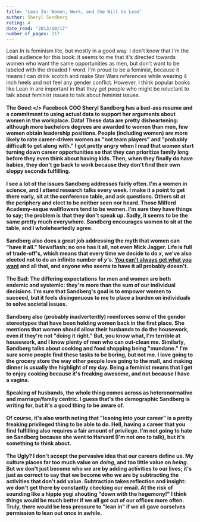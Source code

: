 ```yaml
---
title: 'Lean In: Women, Work, and the Will to Lead'
author: Sheryl Sandberg
rating: 4
date_read: "2013/10/17"
number_of_pages: 217
---
```


Lean In is feminism lite, but mostly in a good way. I don't know that I'm the ideal audience for this book: it seems to me that it's directed towards women who want the same opportunities as men, but don't want to be labeled with the dreaded f-word. I'm proud to be a feminist, because it means I can drink scotch and make Star Wars references while wearing 4 inch heels and not feel any gender conflict. However, I think popular books like Lean In are important in that they get people who might be reluctant to talk about feminist issues to talk about feminist issues.<br/><br/><b>The Good:</> Facebook COO Sheryl Sandberg has a bad-ass resume and a commitment to using actual data to support her arguments about women in the workplace. Data! These data are pretty disheartening: although more bachelors degrees are awarded to women than men, few women obtain leadership positions. People (including women) are more likely to rate career-driven women as "not team players" and "probably difficult to get along with." I got pretty angry when I read that women start turning down career opportunities so that they can prioritize family long before they even think about having kids. Then, when they finally do have babies, they don't go back to work because they don't find their own sloppy seconds fulfilling.<br/><br/>I see a lot of the issues Sandberg addresses fairly often. I'm a women in science, and I attend research talks every week. I make it a point to get there early, sit at the conference table, and ask questions. Others sit at the periphery and elect to be neither seen nor heard. Those Milford Academy-esque wallflowers tend to be women. I'm sure they have things to say; the problem is that they don't speak up. Sadly, it seems to be the same pretty much everywhere. Sandberg encourages women to sit at the table, and I wholeheartedly agree. <br/><br/>Sandberg also does a great job addressing the myth that women can "have it all." Newsflash: no one has it all, not even Mick Jagger. Life is full of trade-off's, which means that every time we decide to do <i>x</i>, we've also elected not to do an infinite number of <i>y</i>'s. <a href="http://www.youtube.com/watch?v=7S94ohyErSw">You can't always get what you want</a> and all that, and anyone who seems to have it all probably doesn't.<br/><br/><b>The Bad:</i> The differing expectations for men and women are both endemic and systemic: they're more than the sum of our individual decisions. I'm sure that Sandberg's goal is to empower women to succeed, but it feels disingenuous to me to place a burden on individuals to solve societal issues. <br/><br/>Sandberg also (probably inadvertently) reenforces some of the gender stereotypes that have been holding women back in the first place. She mentions that women should allow their husbands to do the housework, even if they're not "doing it right." But, you know what, I'm terrible at housework, and I know plenty of men who can out-clean me. Similarly, Sandberg talks about cooking and food shopping being "mundane." I'm sure some people find these tasks to be boring, but not me. I love going to the grocery store the way other people love going to the mall, and making dinner is usually the highlight of my day. Being a feminist means that I get to enjoy cooking because it's freaking awesome, and not because I have a vagina.<br/><br/>Speaking of husbands, the whole thing comes across as heteronormative and marriage/family centric. I guess that's the demographic Sandberg is writing for, but it's a good thing to be aware of.<br/><br/>Of course, it's also worth noting that "leaning into your career" is a pretty freaking privileged thing to be able to do. Hell, having a career that you find fulfilling also requires a fair amount of privilege. I'm not going to hate on Sandberg because she went to Harvard (I'm not one to talk), but it's something to think about.<br/><br/><b>The Ugly?</b> I don't accept the pervasive idea that our careers define us. My culture places far too much value on <i>doing</i>, and too little value on <i>being</i>. But we don't just become who we are by adding activities to our lives; it's just as correct to say that we become who we are by subtracting the activities that don't add value. Subtraction takes reflection and insight: we don't get there by constantly checking our email. At the risk of sounding like a hippie yogi shouting "down with the hegemony!" I think things would be much better if we all got out of our offices more often. Truly, there would be less pressure to "lean in" if we all gave ourselves permission to lean out once in awhile.